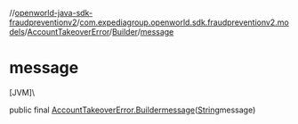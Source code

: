 //[openworld-java-sdk-fraudpreventionv2](../../../../index.md)/[com.expediagroup.openworld.sdk.fraudpreventionv2.models](../../index.md)/[AccountTakeoverError](../index.md)/[Builder](index.md)/[message](message.md)

# message

[JVM]\

public final [AccountTakeoverError.Builder](index.md)[message](message.md)([String](https://docs.oracle.com/javase/8/docs/api/java/lang/String.html)message)
